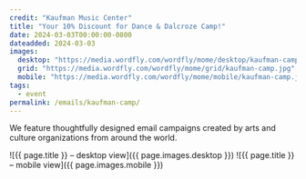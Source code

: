```yaml
---
credit: "Kaufman Music Center"
title: "Your 10% Discount for Dance & Dalcroze Camp!"
date: 2024-03-03T00:00:00-0800
dateadded: 2024-03-03
images:
  desktop: "https://media.wordfly.com/wordfly/mome/desktop/kaufman-camp.jpg"
  grid: "https://media.wordfly.com/wordfly/mome/grid/kaufman-camp.jpg"
  mobile: "https://media.wordfly.com/wordfly/mome/mobile/kaufman-camp.jpg"
tags:
  - event
permalink: /emails/kaufman-camp/
---
```

We feature thoughtfully designed email campaigns created by arts and culture organizations from around the world.

![{{ page.title }} – desktop view]({{ page.images.desktop }})
![{{ page.title }} – mobile view]({{ page.images.mobile }})

